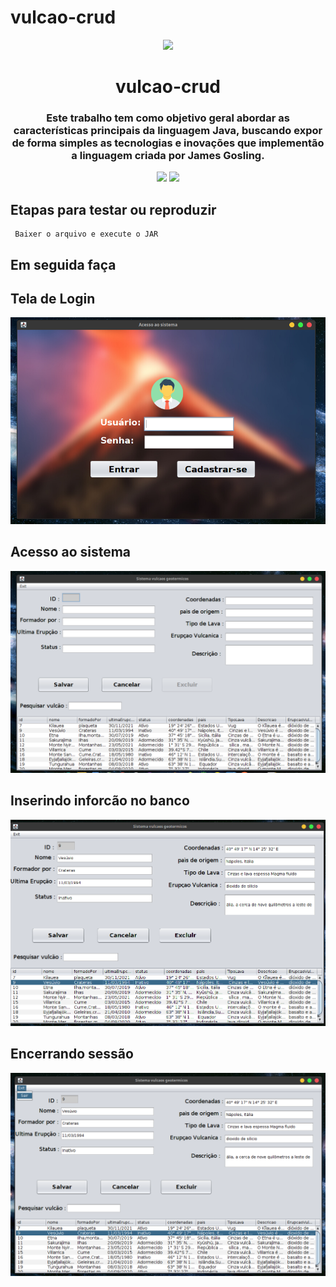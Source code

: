 # vulcao-crud
<p align="center"><img src="/projeto-git/logo.gif" width = "534px"></p>

<h1 align="center">vulcao-crud</h1>

<h3 align="center">
 Este trabalho tem como objetivo geral abordar as características principais da linguagem Java, buscando expor de forma simples as tecnologias e inovações que implementão a linguagem criada por James Gosling.</h3>

<p align="center">
<a href="https://www.travis-ci.com/github/Mario23junior/Jurassic-API/pull_requests"><img src="https://img.shields.io/github/workflow/status/r-spacex/SpaceX-API/Test?style=flat-square"></a>
<a href="https://en.wikipedia.org/wiki/Representational_state_transfer"><img src="https://img.shields.io/badge/interface-REST-brightgreen.svg?longCache=true&style=flat-square"></a>
</p>

## Etapas para testar ou reproduzir

```
 Baixer o arquivo e execute o JAR
```
## Em seguida faça


## Tela de Login
<p align="center"><img src="/projeto-git/Captura de tela_2021-12-02_23-55-15.png" width = "634px"></p>

## Acesso ao sistema
<p align="center"><img src="/projeto-git/Captura de tela_2021-12-02_23-55-51.png" width = "634px"></p>

## Inserindo inforcão no banco
<p align="center"><img src="/projeto-git/Captura de tela_2021-12-02_23-56-19.png" width = "634px"></p>

## Encerrando sessão
<p align="center"><img src="/projeto-git/Captura de tela_2021-12-02_23-57-02.png" width = "634px"></p>


